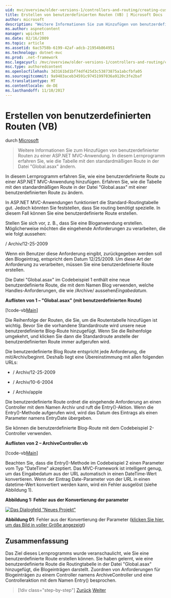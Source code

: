 ```yaml
---
uid: mvc/overview/older-versions-1/controllers-and-routing/creating-custom-routes-vb
title: Erstellen von benutzerdefinierten Routen (VB) | Microsoft Docs
author: microsoft
description: "Weitere Informationen Sie zum Hinzufügen von benutzerdefinierter Routen zu einer ASP.NET MVC-Anwendung. In diesem Lernprogramm erfahren Sie, wie die Tabelle mit den standardmäßigen Route in der Datei \"Global.asax\" ändern."
ms.author: aspnetcontent
manager: wpickett
ms.date: 02/16/2009
ms.topic: article
ms.assetid: 6ac5758b-6199-42af-adcb-21954b864951
ms.technology: dotnet-mvc
ms.prod: .net-framework
msc.legacyurl: /mvc/overview/older-versions-1/controllers-and-routing/creating-custom-routes-vb
msc.type: authoredcontent
ms.openlocfilehash: 3d3161bd1bf74df425d3c53873875a1abcfbfa05
ms.sourcegitcommit: 9a9483aceb34591c97451997036a9120c3fe2baf
ms.translationtype: MT
ms.contentlocale: de-DE
ms.lasthandoff: 11/10/2017
---
```

<a name="creating-custom-routes-vb"></a>Erstellen von benutzerdefinierten Routen (VB)
====================
durch [Microsoft](https://github.com/microsoft)

> Weitere Informationen Sie zum Hinzufügen von benutzerdefinierter Routen zu einer ASP.NET MVC-Anwendung. In diesem Lernprogramm erfahren Sie, wie die Tabelle mit den standardmäßigen Route in der Datei "Global.asax" ändern.


In diesem Lernprogramm erfahren Sie, wie eine benutzerdefinierte Route zu einer ASP.NET MVC-Anwendung hinzufügen. Erfahren Sie, wie die Tabelle mit den standardmäßigen Route in der Datei "Global.asax" mit einer benutzerdefinierten Route zu ändern.

In ASP.NET MVC-Anwendungen funktioniert die Standard-Routingtabelle gut. Jedoch könnten Sie feststellen, dass Sie routing benötigt spezielle. In diesem Fall können Sie eine benutzerdefinierte Route erstellen.

Stellen Sie sich vor, z. B., dass Sie eine Bloganwendung erstellen. Möglicherweise möchten die eingehende Anforderungen zu verarbeiten, die wie folgt aussehen:

/ Archiv/12-25-2009

Wenn ein Benutzer diese Anforderung eingibt, zurückgegeben werden soll den Blogeintrag, entspricht dem Datum 12/25/2009. Um diese Art der Anforderung zu verarbeiten, müssen Sie eine benutzerdefinierte Route erstellen.

Die Datei "Global.asax" im Codebeispiel 1 enthält eine neue benutzerdefinierte Route, die mit dem Namen Blog verwenden, welche Handles-Anforderungen, die wie /Archive/ aussehen*Eingabedatum*.

**Auflisten von 1 – "Global.asax" (mit benutzerdefinierten Route)**

[!code-vb[Main](creating-custom-routes-vb/samples/sample1.vb)]

Die Reihenfolge der Routen, die Sie, um die Routentabelle hinzufügen ist wichtig. Bevor Sie die vorhandene Standardroute wird unsere neue benutzerdefinierte Blog-Route hinzugefügt. Wenn Sie die Reihenfolge umgekehrt, und klicken Sie dann die Standardroute anstelle der benutzerdefinierten Route immer aufgerufen wird.

Die benutzerdefinierte Blog Route entspricht jede Anforderung, die mit/Archiv/beginnt. Deshalb liegt eine Übereinstimmung mit allen folgenden URLs:

- / Archiv/12-25-2009

- / Archiv/10-6-2004

- / Archiv/apple

Die benutzerdefinierte Route ordnet die eingehende Anforderung an einen Controller mit dem Namen Archiv und ruft die Entry()-Aktion. Wenn die Entry()-Methode aufgerufen wird, wird das Datum des Eintrags als einen Parameter namens EntryDate übergeben.

Sie können die benutzerdefinierte Blog-Route mit dem Codebeispiel 2-Controller verwenden.

**Auflisten von 2 – ArchiveController.vb**

[!code-vb[Main](creating-custom-routes-vb/samples/sample2.vb)]

Beachten Sie, dass die Entry()-Methode im Codebeispiel 2 einen Parameter vom Typ "DateTime" akzeptiert. Das MVC-Framework ist intelligent genug, um das Eingabedatum aus der URL automatisch in einen DateTime-Wert konvertieren. Wenn der Eintrag Date-Parameter von der URL in einen datetime-Wert konvertiert werden kann, wird ein Fehler ausgelöst (siehe Abbildung 1).

**Abbildung 1: Fehler aus der Konvertierung der parameter**


[![Das Dialogfeld "Neues Projekt"](creating-custom-routes-vb/_static/image1.jpg)](creating-custom-routes-vb/_static/image1.png)

**Abbildung 01**: Fehler aus der Konvertierung der Parameter ([klicken Sie hier, um das Bild in voller Größe angezeigt](creating-custom-routes-vb/_static/image2.png))


## <a name="summary"></a>Zusammenfassung

Das Ziel dieses Lernprogramms wurde veranschaulicht, wie Sie eine benutzerdefinierte Route erstellen können. Sie haben gelernt, wie eine benutzerdefinierte Route die Routingtabelle in der Datei "Global.asax" hinzugefügt, die Blogeinträgen darstellt. Zuordnen von Anforderungen für Blogeinträgen zu einem Controller namens ArchiveController und eine Controlleraktion mit dem Namen Entry() besprochen.

>[!div class="step-by-step"]
[Zurück](asp-net-mvc-controller-overview-vb.md)
[Weiter](creating-a-route-constraint-vb.md)
